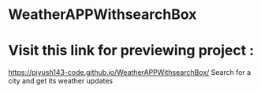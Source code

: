 # WeatherAPPWithsearchBox
# Visit this link for previewing project : 
https://piyush143-code.github.io/WeatherAPPWithsearchBox/ 
Search for a city and get its weather updates
